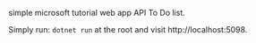simple microsoft tutorial web app API To Do list.

Simply run: ```dotnet run``` at the root and visit http://localhost:5098.
